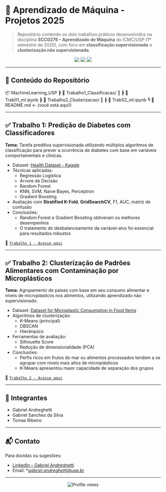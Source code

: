 # 🧠 Aprendizado de Máquina - Projetos 2025

> Repositório contendo os dois trabalhos práticos desenvolvidos na disciplina **SCC0276 – Aprendizado de Máquina** do ICMC/USP (1º semestre de 2025), com foco em **classificação supervisionada** e **clusterização não supervisionada**.

<p align="center">
  <img src="https://img.shields.io/badge/Disciplina-Aprendizado%20de%20M%C3%A1quina-blue?style=for-the-badge" />
  <img src="https://img.shields.io/badge/Ano-2025-forestgreen?style=for-the-badge" />
  <img src="https://img.shields.io/badge/USP-S%C3%A3o%20Carlos-lightgrey?style=for-the-badge" />
</p>

---

## 📂 Conteúdo do Repositório

📦 MachineLearning_USP
┣ 📁 Trabalho1_Classificacao/
┃ ┣ 📄 Trab01_ml.ipynb
┣ 📁 Trabalho2_Clusterizacao/
┃ ┣ 📄 Trab02_ml.ipynb
┗ 📄 README.md ← (você está aqui!)


---

## ✅ Trabalho 1: Predição de Diabetes com Classificadores

**Tema:** Tarefa preditiva supervisionada utilizando múltiplos algoritmos de classificação para prever a ocorrência de diabetes com base em variáveis comportamentais e clínicas.

- Dataset: [Health Dataset - Kaggle](https://www.kaggle.com/datasets/prosperchuks/health-dataset)
- Técnicas aplicadas:
  - Regressão Logística
  - Árvore de Decisão
  - Random Forest
  - KNN, SVM, Naive Bayes, Perceptron
  - Gradient Boosting
- Avaliação com **Stratified K-Fold**, **GridSearchCV**, F1, AUC, matriz de confusão
- Conclusões:
  - Random Forest e Gradient Boosting obtiveram os melhores desempenhos
  - O tratamento do desbalanceamento da variável-alvo foi essencial para resultados robustos

🔗 [`Trabalho 1 - Acesse aqui`](./Trabalho1_Classificacao/Trab01_ml.ipynb)

---

## ✅ Trabalho 2: Clusterização de Padrões Alimentares com Contaminação por Microplásticos

**Tema:** Agrupamento de países com base em seu consumo alimentar e níveis de microplásticos nos alimentos, utilizando aprendizado não supervisionado.

- Dataset: [Dataset for Microplastic Consumption in Food Items](https://www.kaggle.com/datasets/jayeshrmohanani/dataset-for-microplastic-consumption-in-food-items)
- Algoritmos de clusterização:
  - K-Means (principal)
  - DBSCAN
  - Hierárquico
- Ferramentas de avaliação:
  - Silhouette Score
  - Redução de dimensionalidade (PCA)
- Conclusões:
  - Perfis ricos em frutos do mar ou alimentos processados tendem a se agrupar com níveis mais altos de microplásticos
  - K-Means apresentou maior capacidade de separação dos grupos

🔗 [`Trabalho 2 - Acesse aqui`](./Trabalho2_Clusterizacao/Trab02_ml.ipynb)

---

## 👥 Integrantes

- Gabriel Andreghetti  
- Gabriel Sanches da Silva  
- Tomas Ribeiro

---

## 📬 Contato

Para dúvidas ou sugestões:

- [LinkedIn – Gabriel Andreghetti](https://www.linkedin.com/in/gabrielandreghetti/)
- Email: **gabriel.andreghetti@usp.br*

---

<p align="center">
  <img src="https://komarev.com/ghpvc/?username=gabrielandreghetti&style=flat-square" alt="Profile views"/>
</p>
